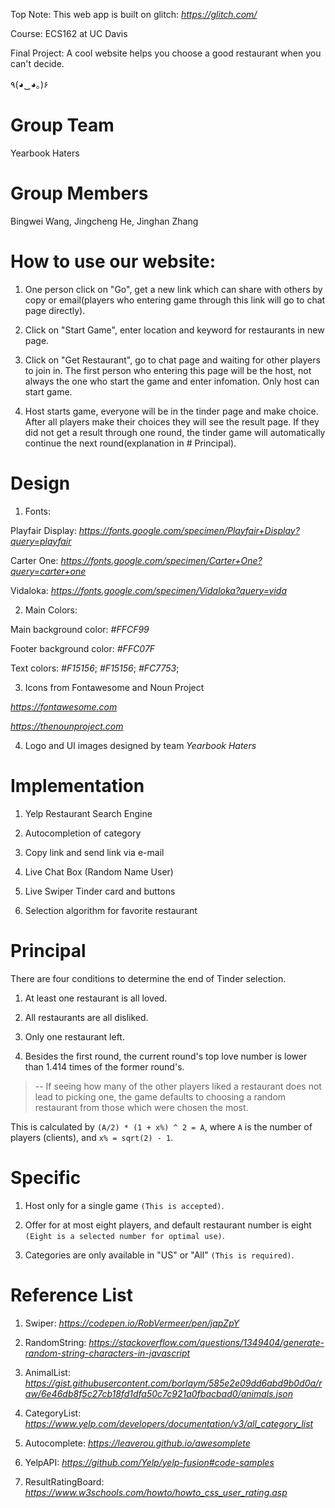 Top Note: This web app is built on glitch: *https://glitch.com/*

Course: ECS162 at UC Davis

Final Project: A cool website helps you choose a good restaurant when you can't decide.

٩(◕‿◕｡)۶

# Group Team
Yearbook Haters

# Group Members
Bingwei Wang, Jingcheng He, Jinghan Zhang

# How to use our website:
1. One person click on "Go", get a new link which can share with others by copy or email(players who entering game through this link will go to chat page directly).

2. Click on "Start Game", enter location and keyword for restaurants in new page.

3. Click on "Get Restaurant", go to chat page and waiting for other players to join in. 
The first person who entering this page will be the host, not always the one who start the game and enter infomation.
Only host can start game.

4. Host starts game, everyone will be in the tinder page and make choice. 
After all players make their choices they will see the result page. 
If they did not get a result through one round, the tinder game will automatically continue the next round(explanation in # Principal).



# Design

1. Fonts:

Playfair Display: *https://fonts.google.com/specimen/Playfair+Display?query=playfair*

Carter One: *https://fonts.google.com/specimen/Carter+One?query=carter+one*

Vidaloka: *https://fonts.google.com/specimen/Vidaloka?query=vida*

2. Main Colors:

Main background color: *#FFCF99*

Footer background color: *#FFC07F*

Text colors: *#F15156*; *#F15156*; *#FC7753*;

3. Icons from Fontawesome and Noun Project

*https://fontawesome.com*

*https://thenounproject.com*

4. Logo and UI images designed by team *Yearbook Haters*


# Implementation

1. Yelp Restaurant Search Engine

2. Autocompletion of category

3. Copy link and send link via e-mail

4. Live Chat Box (Random Name User)

5. Live Swiper Tinder card and buttons

6. Selection algorithm for favorite restaurant

# Principal

There are four conditions to determine the end of Tinder selection.

1. At least one restaurant is all loved.

2. All restaurants are all disliked.

3. Only one restaurant left.

4. Besides the first round, the current round's top love number is lower than 1.414 times of the former round's.

>-- If seeing how many of the other players liked a restaurant does not lead to picking one, the game defaults to choosing a random restaurant from those which were chosen the most. 

This is calculated by `(A/2) * (1 + x%) ^ 2 = A`, where `A` is the number of players (clients), and `x% = sqrt(2) - 1`.

# Specific

1. Host only for a single game `(This is accepted)`.

2. Offer for at most eight players, and default restaurant number is eight `(Eight is a selected number for optimal use)`.

3. Categories are only available in "US" or "All" `(This is required)`.

# Reference List

1. Swiper: *https://codepen.io/RobVermeer/pen/japZpY*

2. RandomString: *https://stackoverflow.com/questions/1349404/generate-random-string-characters-in-javascript*

3. AnimalList: *https://gist.githubusercontent.com/borlaym/585e2e09dd6abd9b0d0a/raw/6e46db8f5c27cb18fd1dfa50c7c921a0fbacbad0/animals.json*

4. CategoryList: *https://www.yelp.com/developers/documentation/v3/all_category_list*

5. Autocomplete: *https://leaverou.github.io/awesomplete*

6. YelpAPI: *https://github.com/Yelp/yelp-fusion#code-samples*

7. ResultRatingBoard: *https://www.w3schools.com/howto/howto_css_user_rating.asp*
